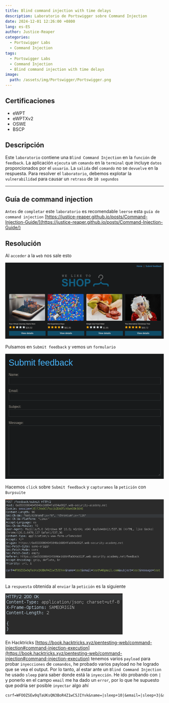 ```yaml
---
title: Blind command injection with time delays
description: Laboratorio de Portswigger sobre Command Injection
date: 2024-12-01 12:26:00 +0800
lang: es-ES
author: Justice-Reaper
categories:
  - Portswigger Labs
  - Command Injection
tags:
  - Portswigger Labs
  - Command Injection
  - Blind command injection with time delays
image:
  path: /assets/img/Portswigger/Portswigger.png
---
```


## Certificaciones

- eWPT
- eWPTXv2
- OSWE
- BSCP
  
## Descripción

Este `laboratorio` contiene una `Blind Command Injection` en la `función` de `feedback`. La aplicación `ejecuta` un `comando` en la `terminal` que incluye `datos` proporcionados por el `usuario`. La `salida` del `comando` no se `devuelve` en la respuesta. Para resolver el `laboratorio`, debemos explotar la `vulnerabilidad` para causar un `retraso` de `10 segundos`

---

## Guía de command injection

`Antes` de `completar` este `laboratorio` es recomendable `leerse` esta `guía de command injection` [https://justice-reaper.github.io/posts/Command-Injection-Guide/](https://justice-reaper.github.io/posts/Command-Injection-Guide/)

## Resolución

Al `acceder` a la `web` nos sale esto

![](/assets/img/Command-Injection-Lab-2/image_1.png)

Pulsamos en `Submit feedback` y vemos un `formulario`

![](/assets/img/Command-Injection-Lab-2/image_2.png)

Hacemos `click` sobre `Submit feedback` y `capturamos` la `petición` con `Burpsuite`

![](/assets/img/Command-Injection-Lab-2/image_3.png)

La `respuesta` obtenida al `enviar` la `petición` es la siguiente

![](/assets/img/Command-Injection-Lab-2/image_4.png)

En Hacktricks [https://book.hacktricks.xyz/pentesting-web/command-injection#command-injection-execution](https://book.hacktricks.xyz/pentesting-web/command-injection#command-injection-execution) tenemos varios `payload` para probar `inyecciones` de `comandos`, he probado varios payload no he logrado que se vea el output. Por lo tanto, al estar ante un `Blind Command Injection` he usado `sleep` para saber donde está la `inyección`. He ido probando con `|` y ponerlo en el campo `email` me ha dado un `error`, por lo que he supuesto que podría ser posible `inyectar` algo ahí

```
csrf=WFOOZSEw9qTaUKsQN3BoR4Z1wC5JIYvk&name=|sleep+10|&email=|sleep+3|&subject=|sleep+10|&message=|sleep+10|
```
